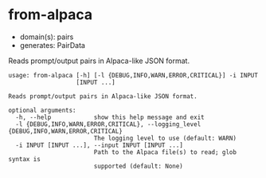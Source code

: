 # from-alpaca

* domain(s): pairs
* generates: PairData

Reads prompt/output pairs in Alpaca-like JSON format.

```
usage: from-alpaca [-h] [-l {DEBUG,INFO,WARN,ERROR,CRITICAL}] -i INPUT
                   [INPUT ...]

Reads prompt/output pairs in Alpaca-like JSON format.

optional arguments:
  -h, --help            show this help message and exit
  -l {DEBUG,INFO,WARN,ERROR,CRITICAL}, --logging_level {DEBUG,INFO,WARN,ERROR,CRITICAL}
                        The logging level to use (default: WARN)
  -i INPUT [INPUT ...], --input INPUT [INPUT ...]
                        Path to the Alpaca file(s) to read; glob syntax is
                        supported (default: None)
```
